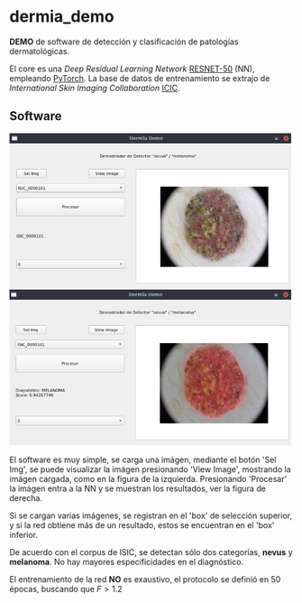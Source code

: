 # dermia_demo

**DEMO** de software de detección y clasificación de patologías dermatológicas. 

El core es una *Deep Residual Learning Network* [RESNET-50](https://arxiv.org/abs/1512.03385) (NN), empleando [PyTorch](https://pytorch.org).
La base de datos de entrenamiento se extrajo de *International Skin Imaging Collaboration* [ICIC](https://www.isic-archive.com).

## Software

<img src="samples/img01.png" alt="drawing" width="500"/> <img src="samples/img02.png" alt="drawing" width="500"/>

El software es muy simple, se carga una imágen, mediante el botón 'Sel Img', se puede visualizar la imágen presionando 'View Image', mostrando la imágen cargada, como en la figura de la izquierda.
Presionando 'Procesar' la imágen entra a la NN y se muestran los resultados, ver la figura de derecha.

Si se cargan varias imágenes, se registran en el 'box' de selección superior, y si la red obtiene más de un resultado, estos se encuentran en el 'box' inferior.

De acuerdo con el corpus de ISIC, se detectan sólo dos categorías, **nevus** y **melanoma**. No hay mayores especificidades en el diagnóstico.

El entrenamiento de la red **NO** es exaustivo, el protocolo se definió en 50 épocas, buscando que $F>1.2$ 



